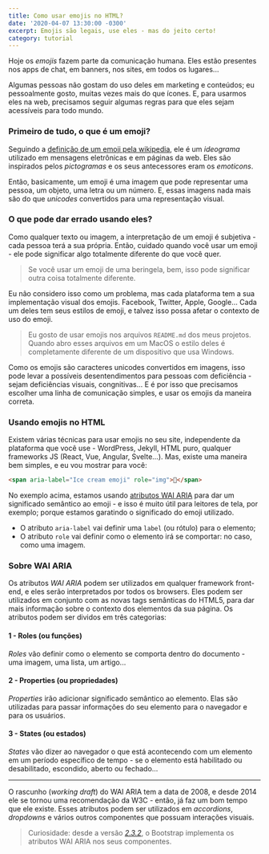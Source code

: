 ```yaml
---
title: Como usar emojis no HTML?
date: '2020-04-07 13:30:00 -0300'
excerpt: Emojis são legais, use eles - mas do jeito certo!
category: tutorial
---
```


Hoje os _emojis_ fazem parte da comunicação humana. Eles estão presentes nos apps de chat, em banners, nos sites, em todos os lugares...

Algumas pessoas não gostam do uso deles em marketing e conteúdos; eu pessoalmente gosto, muitas vezes mais do que ícones. E, para usarmos eles na web, precisamos seguir algumas regras para que eles sejam acessíveis para todo mundo.

### Primeiro de tudo, o que é um emoji?

Seguindo a [definição de um emoji pela wikipedia](https://pt.wikipedia.org/wiki/Emoji), ele é um _ideograma_ utilizado em mensagens eletrônicas e em páginas da web. Eles são inspirados pelos _pictogramas_ e os seus antecessores eram os _emoticons_.

Então, basicamente, um emoji é uma imagem que pode representar uma pessoa, um objeto, uma letra ou um número. E, essas imagens nada mais são do que _unicodes_ convertidos para uma representação visual.

### O que pode dar errado usando eles?

Como qualquer texto ou imagem, a interpretação de um emoji é subjetiva - cada pessoa terá a sua própria. Então, cuidado quando você usar um emoji - ele pode significar algo totalmente diferente do que você quer.

> Se você usar um emoji de uma beringela, bem, isso pode significar outra coisa totalmente diferente.

Eu não considero isso como um problema, mas cada plataforma tem a sua implementação visual dos emojis. Facebook, Twitter, Apple, Google... Cada um deles tem seus estilos de emoji, e talvez isso possa afetar o contexto de uso do emoji.

> Eu gosto de usar emojis nos arquivos `README.md` dos meus projetos. Quando abro esses arquivos em um MacOS o estilo deles é completamente diferente de um dispositivo que usa Windows.

Como os emojis são caracteres unicodes convertidos em imagens, isso pode levar a possíveis desentendimentos para pessoas com deficiência - sejam deficiências visuais, congnitivas... E é por isso que precisamos escolher uma linha de comunicação simples, e usar os emojis da maneira correta.

### Usando emojis no HTML

Existem várias técnicas para usar emojis no seu site, independente da plataforma que você use - WordPress, Jekyll, HTML puro, qualquer frameworks JS (React, Vue, Angular, Svelte...). Mas, existe uma maneira bem simples, e eu vou mostrar para você:

```html
<span aria-label="Ice cream emoji" role="img">🍦</span>
```

No exemplo acima, estamos usando [atributos WAI ARIA](https://developer.mozilla.org/pt-BR/docs/Web/Accessibility/ARIA) para dar um significado semântico ao emoji - e isso é muito útil para leitores de tela, por exemplo; porque estamos garatindo o significado do emoji utilizado.

- O atributo `aria-label` vai definir uma `label` (ou rótulo) para o elemento;
- O atributo `role` vai definir como o elemento irá se comportar: no caso, como uma imagem.

### Sobre WAI ARIA

Os atributos _WAI ARIA_ podem ser utilizados em qualquer framework front-end, e eles serão interpretados por todos os browsers. Eles podem ser utilizados em conjunto com as novas tags semânticas do HTML5, para dar mais informação sobre o contexto dos elementos da sua página. Os atributos podem ser dividos em três categorias:

#### 1 - Roles (ou funções)

_Roles_ vão definir como o elemento se comporta dentro do documento - uma imagem, uma lista, um artigo...

#### 2 - Properties (ou propriedades)

_Properties_ irão adicionar significado semântico ao elemento. Elas são utilizadas para passar informações do seu elemento para o navegador e para os usuários.

#### 3 - States (ou estados)

_States_ vão dizer ao navegador o que está acontecendo com um elemento em um período específico de tempo - se o elemento está habilitado ou desabilitado, escondido, aberto ou fechado...

---

O rascunho (_working draft_) do WAI ARIA tem a data de 2008, e desde 2014 ele se tornou uma recomendação da W3C - então, já faz um bom tempo que ele existe. Esses atributos podem ser utilizados em _accordions_, _dropdowns_ e vários outros componentes que possuam interações visuais.

> Curiosidade: desde a versão [_2.3.2_](https://getbootstrap.com/2.3.2), o Bootstrap implementa os atributos WAI ARIA nos seus componentes.
